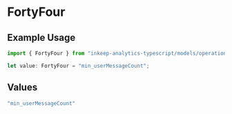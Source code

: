 # FortyFour

## Example Usage

```typescript
import { FortyFour } from "inkeep-analytics-typescript/models/operations";

let value: FortyFour = "min_userMessageCount";
```

## Values

```typescript
"min_userMessageCount"
```